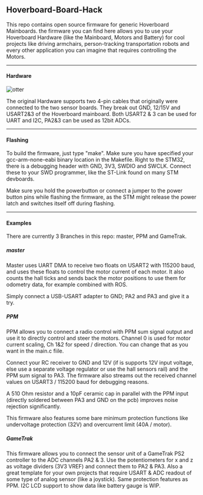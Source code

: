 ## Hoverboard-Board-Hack

This repo contains open source firmware for generic Hoverboard Mainboards.
the firmware you can find here allows you to use your Hoverboard Hardware (like the Mainboard, Motors and Battery) for cool projects like driving armchairs, person-tracking transportation robots and every other application you can imagine that requires controlling the Motors.

---

#### Hardware
![otter](https://raw.githubusercontent.com/NiklasFauth/Hoverboard-Board-Hack/master/schema.jpg)

The original Hardware supports two 4-pin cables that originally were connected to the two sensor boards. They break out GND, 12/15V and USART2&3 of the Hoverboard mainboard.
Both USART2 & 3 can be used for UART and I2C, PA2&3 can be used as 12bit ADCs.

---

#### Flashing
To build the firmware, just type "make". Make sure you have specified your gcc-arm-none-eabi binary location in the Makefile. Right to the STM32, there is a debugging header with GND, 3V3, SWDIO and SWCLK. Connect these to your SWD programmer, like the ST-Link found on many STM devboards.

Make sure you hold the powerbutton or connect a jumper to the power button pins while flashing the firmware, as the STM might release the power latch and switches itself off during flashing.

---

#### Examples

There are currently 3 Branches in this repo: master, PPM and GameTrak.

##### master

Master uses UART DMA to receive two floats on USART2 with 115200 baud, and uses these floats to control the motor current of each motor. It also counts the hall ticks and sends back the motor positions to use them for odometry data, for example combined with ROS.

Simply connect a USB-USART adapter to GND; PA2 and PA3 and give it a try.

##### PPM

PPM allows you to connect a radio control with PPM sum signal output and use it to directly control and steer the motors. Channel 0 is used for motor current scaling, Ch 1&2 for speed / direction. You can change that as you want in the main.c fiile.

Connect your RC receiver to GND and 12V (if is supports 12V input voltage, else use a separate voltage regulator or use the hall sensors rail) and the PPM sum signal to PA3. The firmware also streams out the received channel values on USART3 / 115200 baud for debugging reasons.

A 510 Ohm resistor and a 10pF ceramic cap in parallel with the PPM input (directly soldered between PA3 and GND on the pcb) improves noise rejection significantly.

This firmware also features some bare minimum protection functions like undervoltage protection (32V) and overcurrent limit (40A / motor).



##### GameTrak

This firmware allows you to connect the sensor unit of a GameTrak PS2 controller to the ADC channels PA2 & 3. Use the potentiometers for x and z as voltage dividers (3V3 VREF) and connect them to PA2 & PA3. Also a great template for your own projects that require USART & ADC readout of some type of analog sensor (like a joystick). Same protection features as PPM. I2C LCD support to show data like battery gauge is WIP.
